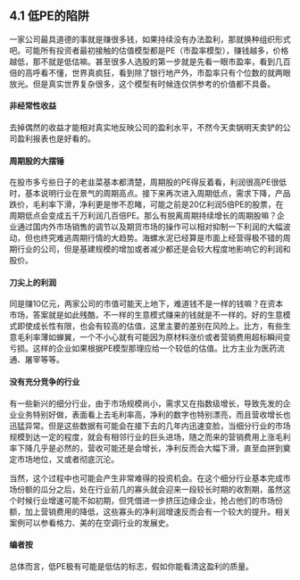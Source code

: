 ## 4.1 低PE的陷阱
一家公司最具道德的事就是赚很多钱，如果持续没有办法盈利，那就换种组织形式吧。可能所有投资者最初接触的估值模型都是PE（市盈率模型），赚钱越多，价格越低，那不就是低估嘛。甚至很多人选股的第一步就是先看一眼市盈率，看到几百倍的高呼看不懂，世界真疯狂，看到除了银行地产外，市盈率只有个位数的就两眼放光。但是真实世界复杂很多，这个模型有时候连仅供参考的价值都不具备。

#### 非经常性收益
去掉偶然的收益才能相对真实地反映公司的盈利水平，不然今天卖锅明天卖铲的公司盈利报表也是好看的。

#### 周期股的大摆锤
在股市多亏些日子的老韭菜基本都清楚，周期股的PE得反着看，利润很高PE很低时，基本说明行业在景气的周期高点。接下来再次进入周期低点，需求下降，产品跌价，毛利率下滑，净利更是惨不忍睹，可能之前是20亿利润5倍PE的股票，在周期低点会变成五千万利润几百倍PE。那么有脱离周期持续增长的周期股嘛？企业通过国内外市场销售的调节以及期货市场的操作可以相对抑制一下利润的大幅波动，但也终究难逃周期行情的大趋势。海螺水泥已经算是市面上经营得极不错的周期行业的公司，但是基建规模的增加或者减少都还是会较大程度地影响它的利润和股价。

#### 刀尖上的利润
同是赚10亿元，两家公司的市值可能天上地下，难道钱不是一样的钱嘛？在资本市场，答案就是如此残酷，不一样的生意模式赚来的钱就是不一样的。好的生意模式即使成长性有限，也会有较高的估值，这里主要的差别在风险上。比方，有些生意毛利率薄如蝉翼，一个不小心就有可能因为原材料涨价或者营销费用超标瞬间变亏损。这样的企业如果根据PE模型那理应给一个较低的估值。比方主业为医药流通、屠宰等等。

#### 没有充分竞争的行业
有一些新兴的细分行业，由于市场规模尚小，需求又在指数级增长，导致先发的企业业务特别好做，表面看上去毛利率高，净利的数字也特别漂亮，而且营收增长也迅猛异常。但是这些数据有可能会在接下去的几年内迅速变脸，当细分行业的市场规模到达一定的程度，就会有相邻行业的巨头进场，随之而来的营销费用上涨毛利率下降几乎是必然的，营收可能还是会增长，净利反而会大幅下滑，直至血拼到奠定市场地位，又或者彻底沉沦。

当然，这个过程中也可能会产生非常难得的投资机会。在这个细分行业基本完成市场份额的瓜分之后，处在行业前几的寡头就会迎来一段较长时期的收割期，虽然这个时候行业增速可能不如初期，但凭借进一步挤压边缘企业，抢占他们的市场份额，加上营销费用的降低，这些寡头的净利润增速反而会有一个较大的提升。相关案例可以参看格力、美的在空调行业的发展史。

#### 编者按
总体而言，低PE极有可能是低估的标志，假如你能看清这盈利的质量。
